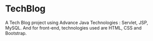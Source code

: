 # TechBlog
A Tech Blog project using Advance Java Technologies : Servlet, JSP, MySQL. And for front-end, technologies used are HTML, CSS and Bootstrap.
